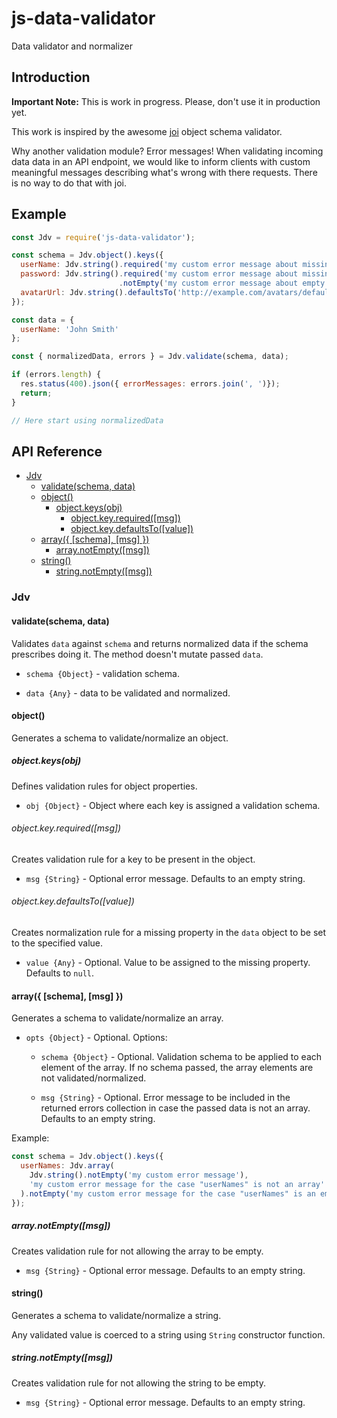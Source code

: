 # js-data-validator

Data validator and normalizer

## Introduction

__Important Note:__ This is work in progress. Please, don't use it in production yet.

This work is inspired by the awesome [joi](https://github.com/hapijs/joi) object schema validator.

Why another validation module? Error messages! When validating incoming data data in an API endpoint, we would like to inform clients with custom meaningful messages describing what's wrong with there requests. There is no way to do that with joi.

## Example

```js
const Jdv = require('js-data-validator');

const schema = Jdv.object().keys({
  userName: Jdv.string().required('my custom error message about missing "userName"'),
  password: Jdv.string().required('my custom error message about missing "password"')
                        .notEmpty('my custom error message about empty "password"'),
  avatarUrl: Jdv.string().defaultsTo('http://example.com/avatars/default')
});

const data = {
  userName: 'John Smith'
};

const { normalizedData, errors } = Jdv.validate(schema, data);

if (errors.length) {
  res.status(400).json({ errorMessages: errors.join(', ')});
  return;
}

// Here start using normalizedData
```

## API Reference

<!-- START doctoc generated TOC please keep comment here to allow auto update -->
<!-- DON'T EDIT THIS SECTION, INSTEAD RE-RUN doctoc TO UPDATE -->


- [Jdv](#jdv)
  - [validate(schema, data)](#validateschema-data)
  - [object()](#object)
    - [object.keys(obj)](#objectkeysobj)
      - [object.key.required([msg])](#objectkeyrequiredmsg)
      - [object.key.defaultsTo([value])](#objectkeydefaultstovalue)
  - [array({ [schema], [msg] })](#array-schema-msg-)
    - [array.notEmpty([msg])](#arraynotemptymsg)
  - [string()](#string)
    - [string.notEmpty([msg])](#stringnotemptymsg)

<!-- END doctoc generated TOC please keep comment here to allow auto update -->

### Jdv

#### validate(schema, data)

Validates `data` against `schema` and returns normalized data if the schema prescribes doing it. The method doesn't mutate passed `data`.

* `schema {Object}` - validation schema.

* `data {Any}` - data to be validated and normalized.

#### object()

Generates a schema to validate/normalize an object.

##### object.keys(obj)

Defines validation rules for object properties.

* `obj {Object}` - Object where each key is assigned a validation schema.

###### object.key.required([msg])

Creates validation rule for a key to be present in the object.

* `msg {String}` - Optional error message. Defaults to an empty string.

###### object.key.defaultsTo([value])

Creates normalization rule for a missing property in the `data` object to be set to the specified value.

* `value {Any}` - Optional. Value to be assigned to the missing property. Defaults to `null`.

#### array({ [schema], [msg] })

Generates a schema to validate/normalize an array.

* `opts {Object}` - Optional. Options:

  * `schema {Object}` - Optional. Validation schema to be applied to each element of the array. If no schema passed, the array elements are not validated/normalized.

  * `msg {String}` - Optional. Error message to be included in the returned errors collection in case the passed data is not an array. Defaults to an empty string.

Example:

```javascript
const schema = Jdv.object().keys({
  userNames: Jdv.array(
    Jdv.string().notEmpty('my custom error message'),
    'my custom error message for the case "userNames" is not an array'
  ).notEmpty('my custom error message for the case "userNames" is an empty array')
});
```

##### array.notEmpty([msg])

Creates validation rule for not allowing the array to be empty.

* `msg {String}` - Optional error message. Defaults to an empty string.

#### string()

Generates a schema to validate/normalize a string.

Any validated value is coerced to a string using `String` constructor function.

##### string.notEmpty([msg])

Creates validation rule for not allowing the string to be empty.

* `msg {String}` - Optional error message. Defaults to an empty string.

